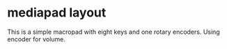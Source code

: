 # mediapad layout

This is a simple macropad with eight keys and one rotary encoders. 
Using encoder for volume.
